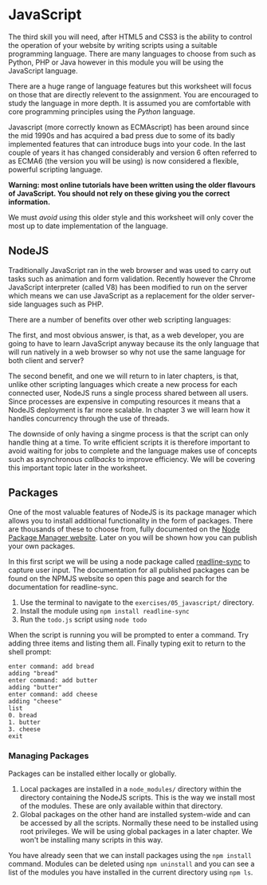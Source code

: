 
# JavaScript

The third skill you will need, after HTML5 and CSS3 is the ability to control the operation of your website by writing scripts using a suitable programming language. There are many languages to choose from such as Python, PHP or Java however in this module you will be using the JavaScript language.

There are a huge range of language features but this worksheet will focus on those that are directly relevent to the assignment. You are encouraged to study the language in more depth. It is assumed you are comfortable with core programming principles using the _Python_ language.

Javascript (more correctly known as ECMAscript) has been around since the mid 1990s and has acquired a bad press due to some of its badly implemented features that can introduce bugs into your code. In the last couple of years it has changed considerably and version 6 often referred to as ECMA6 (the version you will be using) is now considered a flexible, powerful scripting language.

**Warning: most online tutorials have been written using the older flavours of JavaScript. You should not rely on these giving you the correct information.**

We must _avoid using_ this older style and this worksheet will only cover the most up to date implementation of the language.

## NodeJS

Traditionally JavaScript ran in the web browser and was used to carry out tasks such as animation and form validation. Recently however the Chrome JavaScript interpreter (called V8) has been modified to run on the server which means we can use JavaScript as a replacement for the older server-side languages such as PHP.

There are a number of benefits over other web scripting languages:

The first, and most obvious answer, is that, as a web developer, you are going to have to learn JavaScript anyway because its the only language that will run natively in a web browser so why not use the same language for both client and server?

The second benefit, and one we will return to in later chapters, is that, unlike other scripting languages which create a new process for each connected user, NodeJS runs a single process shared between all users. Since processes are expensive in computing resources it means that a NodeJS deployment is far more scalable. In chapter 3 we will learn how it handles concurrency through the use of threads.

The downside of only having a singme process is that the script can only handle thing at a time. To write efficient scripts it is therefore important to avoid waiting for jobs to complete and the language makes use of concepts such as asynchronous _callbacks_ to improve efficiency. We will be covering this important topic later in the worksheet.

## Packages

One of the most valuable features of NodeJS is its package manager which allows you to install additional functionality in the form of packages. There are thousands of these to choose from, fully documented on the [Node Package Manager website](https://www.npmjs.com). Later on you will be shown how you can publish your own packages.

In this first script we will be using a node package called [readline-sync](https://www.npmjs.com/package/readline-sync) to capture user input. The documentation for all published packages can be found on the NPMJS website so open this page and search for the documentation for readline-sync.

1. Use the terminal to navigate to the `exercises/05_javascript/` directory.
2. Install the module using `npm install readline-sync`
3. Run the `todo.js` script using `node todo`

When the script is running you will be prompted to enter a command. Try adding three items and listing them all. Finally typing exit to return to the shell prompt:

```shell
enter command: add bread
adding "bread"
enter command: add butter
adding "butter"
enter command: add cheese
adding "cheese"
list
0. bread
1. butter
3. cheese
exit
```

### Managing Packages

Packages can be installed either locally or globally.

1. Local packages are installed in a `node_modules/` directory within the directory containing the NodeJS scripts. This is the way we install most of the modules. These are only available within that directory.
2. Global packages on the other hand are installed system-wide and can be accessed by all the scripts. Normally these need to be installed using root privileges. We will be using global packages in a later chapter. We won't be installing many scripts in this way.

You have already seen that we can install packages using the `npm install` command. Modules can be deleted using `npm uninstall` and you can see a list of the modules you have installed in the current directory using `npm ls`.
